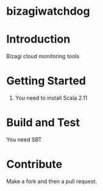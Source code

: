 # bizagiwatchdog

# Introduction 
Bizagi cloud monitoring tools

# Getting Started
1.	You need to install Scala 2.11

# Build and Test
You need SBT

# Contribute
Make a fork and then a pull request. 

